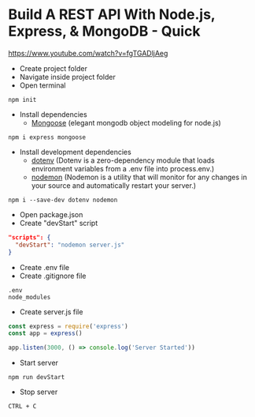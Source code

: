 # Build A REST API With Node.js, Express, & MongoDB - Quick
https://www.youtube.com/watch?v=fgTGADljAeg

- Create project folder
- Navigate inside project folder
- Open terminal
```Terminal
npm init
```
- Install dependencies
  - [Mongoose](https://mongoosejs.com/) (elegant mongodb object modeling for node.js)
```Terminal
npm i express mongoose
```
- Install development dependencies
  - [dotenv](https://github.com/motdotla/dotenv#readme) (Dotenv is a zero-dependency module that loads environment variables from a .env file into process.env.)
  - [nodemon](https://nodemon.io/) (Nodemon is a utility that will monitor for any changes in your source and automatically restart your server.)
```Terminal
npm i --save-dev dotenv nodemon
```
- Open package.json
- Create "devStart" script
```json
"scripts": {
  "devStart": "nodemon server.js"
}
```
- Create .env file
- Create .gitignore file
```
.env
node_modules
```
- Create server.js file
```js
const express = require('express')
const app = express()

app.listen(3000, () => console.log('Server Started'))
```
- Start server
```Terminal
npm run devStart
```
- Stop server
```Terminal
CTRL + C
```
